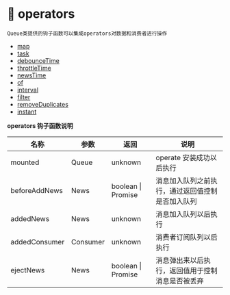 <h1 id="operators">🎨 operators</h1>

    Queue类提供的钩子函数可以集成operators对数据和消费者进行操作

- [map](./map.md)
- [task](./task.md)
- [debounceTime](./debounceTime.md)
- [throttleTime](./throttleTime.md)
- [newsTime](./newsTime.md)
- [of](./of.md)
- [interval](./interval.md)
- [filter](./filter.md)
- [removeDuplicates](./removeDuplicates.md)
- [instant](./instant.md)

**operators 钩子函数说明**

| 名称          | 参数     | 返回                        | 说明                                             |
| ------------- | -------- | --------------------------- | ------------------------------------------------ |
| mounted       | Queue    | unknown                     | operate 安装成功以后执行                         |
| beforeAddNews | News     | boolean \| Promise<boolean> | 消息加入队列之前执行，通过返回值控制是否加入队列 |
| addedNews     | News     | unknown                     | 消息加入队列以后执行                             |
| addedConsumer | Consumer | unknown                     | 消费者订阅队列以后执行                           |
| ejectNews     | News     | boolean \| Promise<boolean> | 消息弹出来以后执行，返回值用于控制消息是否被丢弃 |
